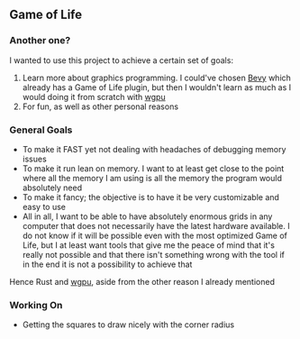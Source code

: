 ## Game of Life

### Another one?

I wanted to use this project to achieve a certain set of goals:

1. Learn more about graphics programming. I could've chosen [Bevy](https://github.com/bevyengine/bevy) which already has a Game of Life plugin, but then I wouldn't learn as much as I would doing it from scratch with [wgpu](https://github.com/gfx-rs/wgpu)
2. For fun, as well as other personal reasons

### General Goals

- To make it FAST yet not dealing with headaches of debugging memory issues
- To make it run lean on memory. I want to at least get close to the point where all the memory I am using is all the memory the program would absolutely need
- To make it fancy; the objective is to have it be very customizable and easy to use
- All in all, I want to be able to have absolutely enormous grids in any computer that does not necessarily have the latest hardware available. I do not know if it will be possible even with the most optimized Game of Life, but I at least want tools that give me the peace of mind that it's really not possible and that there isn't something wrong with the tool if in the end it is not a possibility to achieve that

Hence Rust and [wgpu](https://github.com/gfx-rs/wgpu), aside from the other reason I already mentioned

### Working On

- Getting the squares to draw nicely with the corner radius
